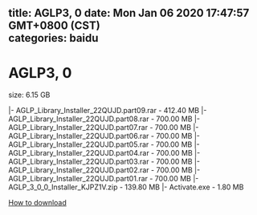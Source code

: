 
title: AGLP3, 0
date: Mon Jan 06 2020 17:47:57 GMT+0800 (CST)    
categories: baidu
---

# AGLP3, 0
size: 6.15 GB
 
 
|- AGLP_Library_Installer_22QUJD.part09.rar - 412.40 MB
|- AGLP_Library_Installer_22QUJD.part08.rar - 700.00 MB
|- AGLP_Library_Installer_22QUJD.part07.rar - 700.00 MB
|- AGLP_Library_Installer_22QUJD.part06.rar - 700.00 MB
|- AGLP_Library_Installer_22QUJD.part05.rar - 700.00 MB
|- AGLP_Library_Installer_22QUJD.part04.rar - 700.00 MB
|- AGLP_Library_Installer_22QUJD.part03.rar - 700.00 MB
|- AGLP_Library_Installer_22QUJD.part02.rar - 700.00 MB
|- AGLP_Library_Installer_22QUJD.part01.rar - 700.00 MB
|- AGLP_3_0_0_Installer_KJPZ1V.zip - 139.80 MB
|- Activate.exe - 1.80 MB

[How to download](https://bpcam.bemobtrk.com/go/2ceec3aa-1ca2-46d6-b9ff-aaa5c184517c?jno=4535)